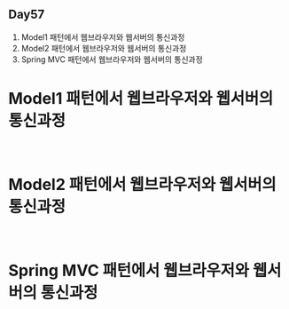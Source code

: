 ## Day57

1. Model1 패턴에서 웹브라우저와 웹서버의 통신과정
2. Model2 패턴에서 웹브라우저와 웹서버의 통신과정
3. Spring MVC 패턴에서 웹브라우저와 웹서버의 통신과정

# Model1 패턴에서 웹브라우저와 웹서버의 통신과정

<br>

# Model2 패턴에서 웹브라우저와 웹서버의 통신과정

<br>

# Spring MVC 패턴에서 웹브라우저와 웹서버의 통신과정



